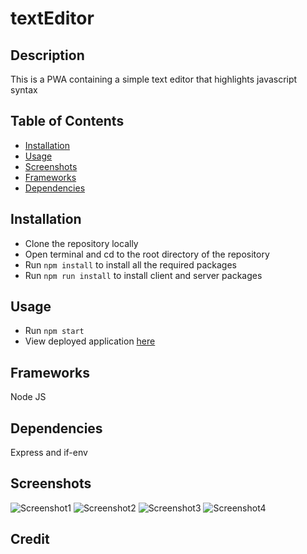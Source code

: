 # textEditor

## Description 
This is a PWA containing a simple text editor that highlights javascript syntax 
## Table of Contents 
- [Installation](#Installation)
- [Usage](#Usage)
- [Screenshots](#Screenshots)
- [Frameworks](#Frameworks)
- [Dependencies](#Dependencies)
## Installation
- Clone the repository locally
- Open terminal and cd to the root directory of the repository
- Run `npm install` to install all the required packages
- Run `npm run install` to install client and server packages 
## Usage 
- Run `npm start`
- View deployed application [here](https://tomygoi-jate.herokuapp.com/)
## Frameworks
Node JS 
## Dependencies
Express and if-env
## Screenshots 
![Screenshot1]()
![Screenshot2]()
![Screenshot3]()
![Screenshot4]()

## Credit


